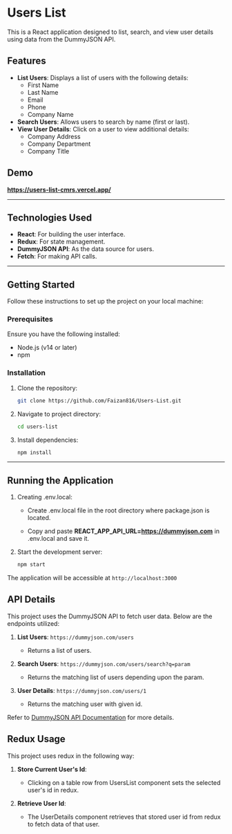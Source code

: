 # Users List

This is a React application designed to list, search, and view user details using data from the DummyJSON API.

## Features

- **List Users**: Displays a list of users with the following details:
  - First Name
  - Last Name
  - Email
  - Phone
  - Company Name
- **Search Users**: Allows users to search by name (first or last).
- **View User Details**: Click on a user to view additional details:
  - Company Address
  - Company Department
  - Company Title

## Demo

**https://users-list-cmrs.vercel.app/**

---

## Technologies Used

- **React**: For building the user interface.
- **Redux**: For state management.
- **DummyJSON API**: As the data source for users.
- **Fetch**: For making API calls.

---

## Getting Started

Follow these instructions to set up the project on your local machine:

### Prerequisites

Ensure you have the following installed:

- Node.js (v14 or later)
- npm

### Installation

1. Clone the repository:

   ```bash
   git clone https://github.com/Faizan816/Users-List.git
   ```

2. Navigate to project directory:

   ```bash
   cd users-list
   ```

3. Install dependencies:

   ```bash
   npm install
   ```

---

## Running the Application

1. Creating .env.local:

   - Create .env.local file in the root directory where package.json is located.

   - Copy and paste **REACT_APP_API_URL=https://dummyjson.com** in .env.local and save it.

2. Start the development server:

   ```bash
   npm start
   ```

The application will be accessible at `http://localhost:3000`

## API Details

This project uses the DummyJSON API to fetch user data. Below are the endpoints utilized:

1. **List Users**: `https://dummyjson.com/users`

   - Returns a list of users.

2. **Search Users**: `https://dummyjson.com/users/search?q=param`

   - Returns the matching list of users depending upon the param.

3. **User Details**: `https://dummyjson.com/users/1`
   - Returns the matching user with given id.

Refer to [DummyJSON API Documentation](https://dummyjson.com) for more details.

## Redux Usage

This project uses redux in the following way:

1. **Store Current User's Id**:

   - Clicking on a table row from UsersList component sets the selected user's id in redux.

2. **Retrieve User Id**:
   - The UserDetails component retrieves that stored user id from redux to fetch data of that user.
